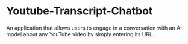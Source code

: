 # Youtube-Transcript-Chatbot
An application that allows users to engage in a conversation with an AI model about any YouTube video by simply entering its URL.
